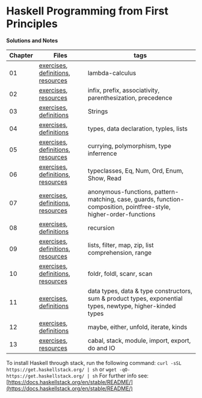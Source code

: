 # Haskell Programming from First Principles

**Solutions and Notes**

| Chapter | Files                                                                                                             | tags |
| ------- | ----------------------------------------------------------------------------------------------------------------- |------|
| 01      | [exercises](chapter01/exercises.md), [definitions](chapter01/definitions.md), [resources](chapter01/resources.md) | lambda-calculus |
| 02      | [exercises](chapter02/exercises.md), [resources](chapter02/resources.md)                                          | infix, prefix, associativity, parenthesization, precedence
| 03      | [exercises](chapter03/exercises.md), [definitions](chapter03/definitions.md)                                      | Strings
| 04      | [exercises](chapter04/exercises.md), [definitions](chapter04/definitions.md)                                      | types, data declaration, typles, lists
| 05      | [exercises](chapter05/exercises.md), [definitions](chapter05/definitions.md), [resources](chapter05/resources.md) | currying, polymorphism, type inferrence
| 06      | [exercises](chapter06/exercises.md), [definitions](chapter06/definitions.md), [resources](chapter06/resources.md) | typeclasses, Eq, Num, Ord, Enum, Show, Read
| 07      | [exercises](chapter07/exercises.md), [definitions](chapter07/definitions.md), [resources](chapter07/resources.md) | anonymous-functions, pattern-matching, case, guards, function-composition, pointfree-style, higher-order-functions
| 08      | [exercises](chapter08/exercises.md), [definitions](chapter08/definitions.md)| recursion|
| 09      | [exercises](chapter09/exercises.md), [definitions](chapter09/definitions.md), [resources](chapter09/resources.md) | lists, filter, map, zip, list comprehension, range |
| 10    | [exercises](chapter10/exercises.md), [definitions](chapter10/definitions.md), [resources](chapter10/resources.md)| foldr, foldl, scanr, scan
| 11    | [exercises](chapter11/exercises.md), [definitions](chapter11/definitions.md)                                      | data types, data & type constructors, sum & product types, exponential types, newtype, higher-kinded types
| 12    | [exercises](chapter12/exercises.md), [definitions](chapter12/definitions.md)                                      | maybe, either, unfold, iterate, kinds
| 13    | [exercises](chapter13/exercises.md), [resources](chapter13/resources.md)                                          | cabal, stack, module, import, export, do and IO

To install Haskell through stack, run the following command:
`curl -sSL https://get.haskellstack.org/ | sh`
or
`wget -qO- https://get.haskellstack.org/ | sh`
For further info see: [https://docs.haskellstack.org/en/stable/README/](https://docs.haskellstack.org/en/stable/README/)
